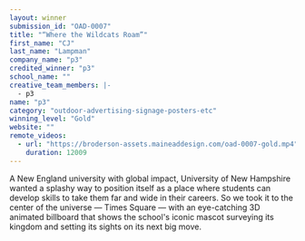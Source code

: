 ```yaml
---
layout: winner
submission_id: "OAD-0007"
title: "“Where the Wildcats Roam”"
first_name: "CJ"
last_name: "Lampman"
company_name: "p3"
credited_winner: "p3"
school_name: ""
creative_team_members: |-
  - p3
name: "p3"
category: "outdoor-advertising-signage-posters-etc"
winning_level: "Gold"
website: ""
remote_videos:
  - url: "https://broderson-assets.maineaddesign.com/oad-0007-gold.mp4"
    duration: 12009
---
```


A New England university with global impact, University of New Hampshire wanted a splashy way to position itself as a place where students can develop skills to take them far and wide in their careers. So we took it to the center of the universe — Times Square — with an eye-catching 3D animated billboard that shows the school's iconic mascot surveying its kingdom and setting its sights on its next big move.
